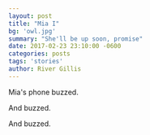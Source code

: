 ```yaml
---
layout: post
title: "Mia I"
bg: 'owl.jpg'
summary: "She'll be up soon, promise"
date: 2017-02-23 23:10:00 -0600
categories: posts
tags: 'stories'
author: River Gillis
---
```


Mia's phone buzzed.  
  
And buzzed.  
  
And buzzed.  

